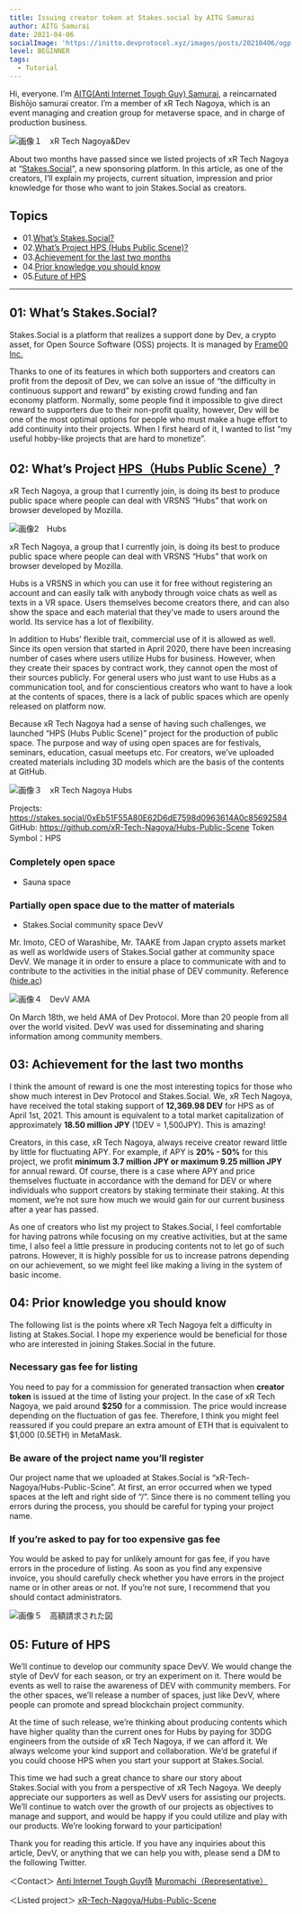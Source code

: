 ```yaml
---
title: Issuing creator token at Stakes.social by AITG Samurai
author: AITG Samurai
date: 2021-04-06
socialImage: 'https://initto.devprotocol.xyz/images/posts/20210406/ogp.png'
level: BEGINNER
tags:
  - Tutorial
---
```


Hi, everyone. I’m [AITG(Anti Internet Tough Guy) Samurai]((https://twitter.com/AITGSamurai) ), a reincarnated Bishōjo samurai creator. I’m a member of xR Tech Nagoya, which is an event managing and creation group for metaverse space, and in charge of production business.

![画像１　xR Tech Nagoya&Dev](/images/posts/20210406/Photo1.png)

About two months have passed since we listed projects of xR Tech Nagoya at “[Stakes.Social](https://stakes.social)”, a new sponsoring platform. In this article, as one of the creators, I’ll explain my projects, current situation, impression and prior knowledge for those who want to join Stakes.Social as creators.

## Topics
- 01.[What’s Stakes.Social?](#heading-01:-what's-stakes.social)
- 02.[What’s Project HPS (Hubs Public Scene)?](#heading-02:-what's-project-hpshubs-public-scene)
- 03.[Achievement for the last two months](#heading-03:-achievement-for-the-last-two-months)
- 04.[Prior knowledge you should know](#heading-04:-prior-knowledge-you-should-know)
- 05.[Future of HPS](#heading-05:-future-of-hps)
--------------------------------------------------------------------------------------

## 01: What’s Stakes.Social?
Stakes.Social is a platform that realizes a support done by Dev, a crypto asset, for Open Source Software (OSS) projects. It is managed by [Frame00 Inc.](https://corp.frame00.com)

Thanks to one of its features in which both supporters and creators can profit from the deposit of Dev, we can solve an issue of “the difficulty in continuous support and reward” by existing crowd funding and fan economy platform. Normally, some people find it impossible to give direct reward to supporters due to their non-profit quality, however, Dev will be one of the most optimal options for people who must make a huge effort to add continuity into their projects.
When I first heard of it, I wanted to list “my useful hobby-like projects that are hard to monetize”.

## 02: What’s Project [HPS（Hubs Public Scene）](https://stakes.social/0xEb51F55A80E62D6dE7598d0963614A0c85692584)?
xR Tech Nagoya, a group that I currently join, is doing its best to produce public space where people can deal with VRSNS “Hubs” that work on browser developed by Mozilla. 

![画像2　Hubs](/images/posts/20210406/Photo2.png)

xR Tech Nagoya, a group that I currently join, is doing its best to produce public space where people can deal with VRSNS “Hubs” that work on browser developed by Mozilla. 

Hubs is a VRSNS in which you can use it for free without registering an account and can easily talk with anybody through voice chats as well as texts in a VR space. Users themselves become creators there, and can also show the space and each material that they’ve made to users around the world. Its service has a lot of flexibility.

In addition to Hubs’ flexible trait, commercial use of it is allowed as well. Since its open version that started in April 2020, there have been increasing number of cases where users utilize Hubs for business. However, when they create their spaces by contract work, they cannot open the most of their sources publicly. For general users who just want to use Hubs as a communication tool, and for conscientious creators who want to have a look at the contents of spaces, there is a lack of public spaces which are openly released on platform now.

Because xR Tech Nagoya had a sense of having such challenges, we launched “HPS (Hubs Public Scene)” project for the production of public space. The purpose and way of using open spaces are for festivals, seminars, education, casual meetups etc. For creators, we’ve uploaded created materials including 3D models which are the basis of the contents at GitHub.

![画像３　xR Tech Nagoya Hubs](/images/posts/20210406/Photo3.png)

Projects: https://stakes.social/0xEb51F55A80E62D6dE7598d0963614A0c85692584
GitHub: https://github.com/xR-Tech-Nagoya/Hubs-Public-Scene
Token Symbol：HPS

### Completely open space
- Sauna space

### Partially open space due to the matter of materials
- Stakes.Social community space DevV

Mr. Imoto, CEO of Warashibe, Mr. TAAKE from Japan crypto assets market as well as worldwide users of Stakes.Social gather at community space DevV. We manage it in order to ensure a place to communicate with and to contribute to the activities in the initial phase of DEV community.
Reference ([hide.ac](https://hide.ac/user-articles?id=v4RRrQPsujQmoWinr1zJP0tOM9F2))


![画像４　DevV AMA](/images/posts/20210406/Photo4.png)

On March 18th, we held AMA of Dev Protocol. More than 20 people from all over the world visited. DevV was used for disseminating and sharing information among community members.

## 03: Achievement for the last two months
I think the amount of reward is one the most interesting topics for those who show much interest in Dev Protocol and Stakes.Social. We, xR Tech Nagoya, have received the total staking support of **12,369.98 DEV** for HPS as of April 1st, 2021. This amount is equivalent to a total market capitalization of approximately **18.50 million JPY** (1DEV = 1,500JPY). This is amazing!

Creators, in this case, xR Tech Nagoya, always receive creator reward little by little for fluctuating APY. For example, if APY is **20% - 50%** for this project, we profit **minimum 3.7 million JPY or maximum 9.25 million JPY** for annual reward. Of course, there is a case where APY and price themselves fluctuate in accordance with the demand for DEV or where individuals who support creators by staking terminate their staking. At this moment, we’re not sure how much we would gain for our current business after a year has passed.

As one of creators who list my project to Stakes.Social, I feel comfortable for having patrons while focusing on my creative activities, but at the same time, I also feel a little pressure in producing contents not to let go of such patrons. However, it is highly possible for us to increase patrons depending on our achievement, so we might feel like making a living in the system of basic income.

## 04: Prior knowledge you should know

The following list is the points where xR Tech Nagoya felt a difficulty in listing at Stakes.Social. I hope my experience would be beneficial for those who are interested in joining Stakes.Social in the future.

### Necessary gas fee for listing
You need to pay for a commission for generated transaction when **creator token** is issued at the time of listing your project. In the case of xR Tech Nagoya, we paid around **$250** for a commission. The price would increase depending on the fluctuation of gas fee. Therefore, I think you might feel reassured if you could prepare an extra amount of ETH that is equivalent to $1,000 (0.5ETH) in MetaMask.

### Be aware of the project name you’ll register
Our project name that we uploaded at Stakes.Social is “xR-Tech-Nagoya/Hubs-Public-Scine”. At first, an error occurred when we typed spaces at the left and right side of “/”. Since there is no comment telling you errors during the process, you should be careful for typing your project name.

### If you’re asked to pay for too expensive gas fee
You would be asked to pay for unlikely amount for gas fee, if you have errors in the procedure of listing. As soon as you find any expensive invoice, you should carefully check whether you have errors in the project name or in other areas or not. If you’re not sure, I recommend that you should contact administrators.

![画像５　高額請求された図](/images/posts/20210406/Photo5.png)


## 05: Future of HPS
We’ll continue to develop our community space DevV. We would change the style of DevV for each season, or try an experiment on it. There would be events as well to raise the awareness of DEV with community members. For the other spaces, we’ll release a number of spaces, just like DevV, where people can promote and spread blockchain project community.

At the time of such release, we’re thinking about producing contents which have higher quality than the current ones for Hubs by paying for 3DDG engineers from the outside of xR Tech Nagoya, if we can afford it. We always welcome your kind support and collaboration. We’d be grateful if you could choose HPS when you start your support at Stakes.Social.

This time we had such a great chance to share our story about Stakes.Social with you from a perspective of xR Tech Nagoya. We deeply appreciate our supporters as well as DevV users for assisting our projects. We’ll continue to watch over the growth of our projects as objectives to manage and support, and would be happy if you could utilize and play with our products. We’re looking forward to your participation!

Thank you for reading this article.
If you have any inquiries about this article, DevV, or anything that we can help you with, please send a DM to the following Twitter.

＜Contact＞
[Anti Internet Tough Guy侍](https://twitter.com/AITGSamurai)
[Muromachi（Representative）](https://twitter.com/i_osd1_Bonsai)

＜Listed project＞
[xR-Tech-Nagoya/Hubs-Public-Scene](https://stakes.social/0xEb51F55A80E62D6dE7598d0963614A0c85692584)
